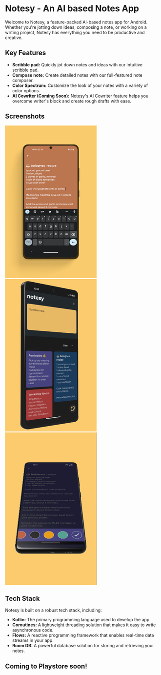 # Notesy - An AI based Notes App

Welcome to Notesy, a feature-packed AI-based notes app for Android. Whether you're jotting down ideas, composing a note, or working on a writing project, Notesy has everything you need to be productive and creative. 

## Key Features
- **Scribble pad:** Quickly jot down notes and ideas with our intuitive scribble pad. 
- **Compose note:** Create detailed notes with our full-featured note composer. 
- **Color Spectrum:** Customize the look of your notes with a variety of color options. 
- **AI Cowriter (Coming Soon):**  Notesy's AI Cowriter feature helps you overcome writer's block and create rough drafts with ease.


## Screenshots
<p float="left">
  <img src="mocks/mock4.png" width="300" height="500" />
  <img src="mocks/mock2.png" width="300" height="500" /> 
  <img src="mocks/mock3.png" width="300" height="500"/>
</p>



## Tech Stack
Notesy is built on a robust tech stack, including: 
- **Kotlin:** The primary programming language used to develop the app. 
- **Coroutines:** A lightweight threading solution that makes it easy to write asynchronous code. 
- **Flows:** A reactive programming framework that enables real-time data streams in your app. 
- **Room DB:** A powerful database solution for storing and retrieving your notes. 



## Coming to Playstore soon!

